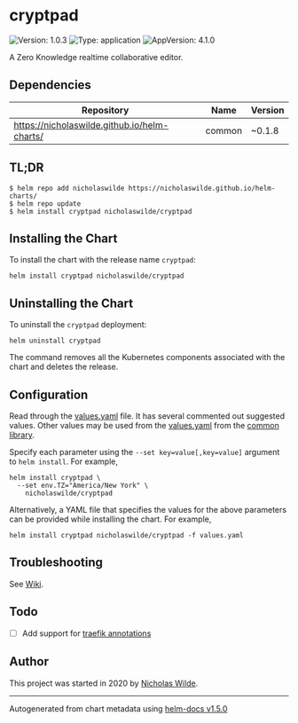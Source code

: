 # cryptpad

![Version: 1.0.3](https://img.shields.io/badge/Version-1.0.3-informational?style=flat-square) ![Type: application](https://img.shields.io/badge/Type-application-informational?style=flat-square) ![AppVersion: 4.1.0](https://img.shields.io/badge/AppVersion-4.1.0-informational?style=flat-square)

A Zero Knowledge realtime collaborative editor.

## Dependencies

| Repository | Name | Version |
|------------|------|---------|
| https://nicholaswilde.github.io/helm-charts/ | common | ~0.1.8 |

## TL;DR
```console
$ helm repo add nicholaswilde https://nicholaswilde.github.io/helm-charts/
$ helm repo update
$ helm install cryptpad nicholaswilde/cryptpad
```

## Installing the Chart
To install the chart with the release name `cryptpad`:
```console
helm install cryptpad nicholaswilde/cryptpad
```

## Uninstalling the Chart
To uninstall the `cryptpad` deployment:
```console
helm uninstall cryptpad
```
The command removes all the Kubernetes components associated with the chart and deletes the release.

## Configuration

Read through the [values.yaml](./values.yaml) file. It has several commented out suggested values.
Other values may be used from the [values.yaml](../common/values.yaml) from the [common library](../common).

Specify each parameter using the `--set key=value[,key=value]` argument to `helm install`. For example,
```console
helm install cryptpad \
  --set env.TZ="America/New York" \
    nicholaswilde/cryptpad
```

Alternatively, a YAML file that specifies the values for the above parameters can be provided while installing the chart.
For example,
```console
helm install cryptpad nicholaswilde/cryptpad -f values.yaml
```

## Troubleshooting
See [Wiki](https://github.com/nicholaswilde/helm-charts/wiki/Troubleshooting).

## Todo
- [ ] Add support for [traefik annotations](https://github.com/xwiki-labs/cryptpad-docker/blob/master/traefik2.yml)

## Author
This project was started in 2020 by [Nicholas Wilde](https://github.com/nicholaswilde).

----------------------------------------------
Autogenerated from chart metadata using [helm-docs v1.5.0](https://github.com/norwoodj/helm-docs/releases/v1.5.0)
